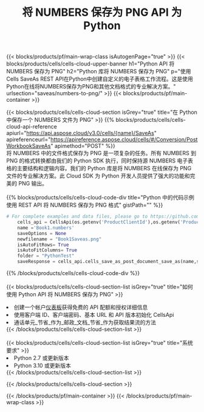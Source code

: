﻿---
title: 将 NUMBERS 保存为 PNG API 为 Python
description: 用于 Microsoft Excel 和 OpenOffice Calc 的云 API 和 SDK。将电子表格转换为其他格式文件。
url: /zh/python/saveas/numbers-to-png/
---
{{< blocks/products/pf/main-wrap-class isAutogenPage="true" >}}
{{< blocks/products/cells/cells-cloud-upper-banner h1="Python API 将 NUMBERS 保存为 PNG" h2="Python 库将 NUMBERS 保存为 PNG" p="使用Cells SaveAs REST API在Python中创建自定义的电子表格工作流程。这是使用Python在线将NUMBERS保存为PNG和其他文档格式的专业解决方案。" urlsection="saveas/numbers-to-png/" >}}
{{< blocks/products/pf/main-container >}}

{{< blocks/products/cells/cells-cloud-section isGrey="true" title="在 Python 中保存一个 NUMBERS 文件为 PNG" >}}
{{% blocks/products/cells/cells-cloud-api-reference apiurl="https://api.aspose.cloud/v3.0/cells/{name}/SaveAs" apireferenceurl="https://apireference.aspose.cloud/cells/#/Conversion/PostWorkbookSaveAs" apimethod="POST" %}}
<br/>
将 NUMBERS 中的文件格式保存为 PNG 是一项复杂的任务。所有 NUMBERS 到 PNG 的格式转换都由我们的 Python SDK 执行，同时保持源 NUMBERS 电子表格的主要结构和逻辑内容。我们的 Python 库是将 NUMBERS 在线保存为 PNG 文件的专业解决方案。此 Cloud SDK 为 Python 开发人员提供了强大的功能和完美的 PNG 输出。
<br/>
<br/>
{{% blocks/products/cells/cells-cloud-code-div title="Python 中的代码示例使用 REST API 将 NUMBERS 保存为 PNG 格式" gistPath="" %}}
  
```python
# For complete examples and data files, please go to https://github.com/aspose-cells-cloud/aspose-cells-cloud-python/
    cells_api = CellsApi(os.getenv('ProductClientId'),os.getenv('ProductClientSecret'))
    name ='Book1.numbers'    
    saveOptions = None
    newfilename = "Book1Saveas.png"
    isAutoFitRows= True
    isAutoFitColumns= True
    folder = "PythonTest"
    saveResponse = cells_api.cells_save_as_post_document_save_as(name,save_options=saveOptions, newfilename=(folder +'/' + newfilename),folder=folder)
```
  
{{% /blocks/products/cells/cells-cloud-code-div %}}
<br/>
<br/>
{{< blocks/products/cells/cells-cloud-section-list isGrey="true" title="如何使用 Python API 将 NUMBERS 保存为 PNG" >}}
<li>创建一个帐户<a href="https://dashboard.aspose.cloud/">仪表板</a>获得免费的 API 配额和授权详细信息</li>
<li>使用客户端 ID、客户端密码、基本 URL 和 API 版本初始化 CellsApi</li>
<li>通话单元_节省_作为_邮政_文档_节省_作为获取结果流的方法</li>
{{< /blocks/products/cells/cells-cloud-section-list >}}
<br/>
<br/>
{{< blocks/products/cells/cells-cloud-section-list isGrey="true" title="系统要求" >}}
<li>Python 2.7 或更新版本</li>
<li>Python 3.10 或更新版本</li>
{{< /blocks/products/cells/cells-cloud-section-list >}}

{{< /blocks/products/cells/cells-cloud-section >}}

{{< /blocks/products/pf/main-container >}}
{{< /blocks/products/pf/main-wrap-class >}}
